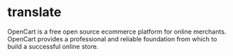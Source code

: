translate
=========

OpenCart is a free open source ecommerce platform for online merchants. OpenCart provides a professional and reliable foundation from which to build a successful online store.
